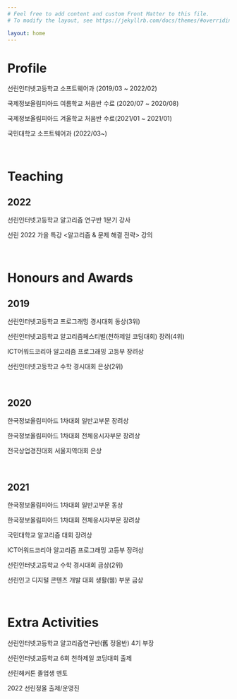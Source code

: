 ```yaml
---
# Feel free to add content and custom Front Matter to this file.
# To modify the layout, see https://jekyllrb.com/docs/themes/#overriding-theme-defaults

layout: home
---
```



# Profile
선린인터넷고등학교 소프트웨어과 (2019/03 ~ 2022/02)

국제정보올림피아드 여름학교 처음반 수료 (2020/07 ~ 2020/08)

국제정보올림피아드 겨울학교 처음반 수료(2021/01 ~ 2021/01)

국민대학교 소프트웨어과 (2022/03~)

​

# Teaching
## 2022
선린인터넷고등학교 알고리즘 연구반 1분기 강사

선린 2022 가을 특강 <알고리즘 & 문제 해결 전략> 강의  


​

# Honours and Awards
## 2019

선린인터넷고등학교 프로그래밍 경시대회 동상(3위)

선린인터넷고등학교 알고리즘페스티벌(천하제일 코딩대회) 장려(4위)

ICT어워드코리아 알고리즘 프로그래밍 고등부 장려상

선린인터넷고등학교 수학 경시대회 은상(2위)

​

## 2020

한국정보올림피아드 1차대회 일반고부문 장려상

한국정보올림피아드 1차대회 전체응시자부문 장려상

전국상업경진대회 서울지역대회 은상

​

## 2021

한국정보올림피아드 1차대회 일반고부문 동상

한국정보올림피아드 1차대회 전체응시자부문 장려상

국민대학교 알고리즘 대회 장려상

ICT어워드코리아 알고리즘 프로그래밍 고등부 장려상

선린인터넷고등학교 수학 경시대회 금상(2위)

선린인고 디지털 콘텐츠 개발 대회 생활(웹) 부분 금상 

​

# Extra Activities

선린인터넷고등학교 알고리즘연구반(舊 정올반) 4기 부장

선린인터넷고등학교 6회 천하제일 코딩대회 출제

​선린해커톤 졸업생 멘토

2022 선린정올 출제/운영진
